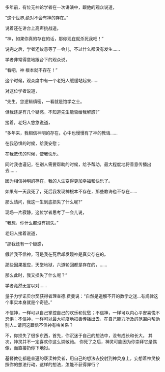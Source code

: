 多年前，有位无神论学者在一次讲演中，跟他的观众说道，

“这个世界,绝对不会有神的存在。”

说着还在讲台上高声挑战道，

“神，如果你真的存在的话，那你现在就杀死我吧！”

说完之后，学者还故意等了一会儿，不过什么都没有发生……

学者非常得意地跟台下的观众说，

“看吧，神 根本就不存在！”

这个时候，观众席中有一个老妇人缓缓站起来……

对这位学者说道，

“先生，您逻辑缜密，一看就是饱学之士。

但我还是有几个疑惑，不知道先生能否给我解惑?”

接着，老妇人悠悠说道，

“多年来，我相信神明的存在，心中也慢慢有了神的教诲……

在我恐惧的时候，给我安慰；

在我悲伤的时候，使我快乐。

同时我也谨记，在别人需要帮助的时候，给予帮助，最大程度地将善意传播出去……



因为相信神明的存在，我的人生变得更加幸福和快乐了。

如果有一天我死了，死后我发现神根本不存在，那些教诲也不存在……

那么请问，我这一生到底损失了什么呢?”



现场一片寂静，这位学者思考了一会儿说，

“我想，你什么都没有损失。”



老妇人接着说道，

“那我还有一个疑惑，

假若我不信神，可是我在死后却发现神是真实存在的。

那些因果报应，天堂地狱，六道轮回都是存在的，……

那么此时，我又损失了什么呢？”

学者竟然无言以对……



量子力学诺贝尔奖获得者理查德.费曼说：“自然是道解不开的数学之迷…有规律这个事实本身就是个奇迹。”



不信神，一样可以自己掌控自己的欢乐和忧愁；不信神，一样可以内心平安喜悦不恐惧；不信神，一样可以最大程度地把善传播出去，在自己能力所及的范围内帮助别人…请问这跟信不信神有啥关系？



不，你损失了很多东西，首先，你沉迷于自己的想法中，没有成长和长大。
其次，神灵并不一定喜欢你这么崇敬祂。
你死了之后，神灵可能因为你崇拜它是偶像，而直接扔你下地狱。




基督教徒都是普遍的亵渎神灵者，用自己的想法去投射到神灵身上，妄想着神灵按照你的想法行动，这样的想法，怎能不获得罪行？